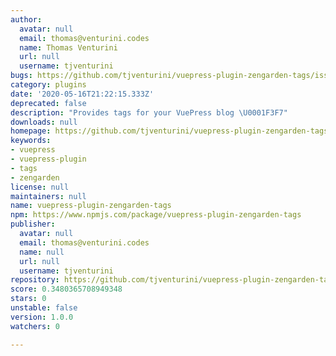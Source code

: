 ```yaml
---
author:
  avatar: null
  email: thomas@venturini.codes
  name: Thomas Venturini
  url: null
  username: tjventurini
bugs: https://github.com/tjventurini/vuepress-plugin-zengarden-tags/issues
category: plugins
date: '2020-05-16T21:22:15.333Z'
deprecated: false
description: "Provides tags for your VuePress blog \U0001F3F7"
downloads: null
homepage: https://github.com/tjventurini/vuepress-plugin-zengarden-tags#readme
keywords:
- vuepress
- vuepress-plugin
- tags
- zengarden
license: null
maintainers: null
name: vuepress-plugin-zengarden-tags
npm: https://www.npmjs.com/package/vuepress-plugin-zengarden-tags
publisher:
  avatar: null
  email: thomas@venturini.codes
  name: null
  url: null
  username: tjventurini
repository: https://github.com/tjventurini/vuepress-plugin-zengarden-tags
score: 0.3480365708949348
stars: 0
unstable: false
version: 1.0.0
watchers: 0

---
```


